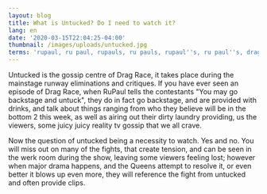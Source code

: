```yaml
---
layout: blog
title: What is Untucked? Do I need to watch it?
lang: en
date: '2020-03-15T22:04:25-04:00'
thumbnail: /images/uploads/untucked.jpg
terms: 'rupaul, ru paul, rupauls, ru pauls, rupaul''s, ru paul''s, drag race, untucked'
---
```

Untucked is the gossip centre of Drag Race, it takes place during the mainstage runway eliminations and critiques. If you have ever seen an episode of Drag Race, when RuPaul tells the contestants "You may go backstage and untuck", they do in fact go backstage, and are provided with drinks, and talk about things ranging from who they believe will be in the bottom 2 this week, as well as airing out their dirty laundry providing, us the viewers, some juicy juicy reality tv gossip that we all crave.

Now the question of untucked being a necessity to watch. Yes and no. You will miss out on many of the fights, that create tension, and can be seen in the werk room during the show, leaving some viewers feeling lost; however when major drama happens, and the Queens attempt to resolve it, or even better it blows up even more, they will reference the fight from untucked and often provide clips.
